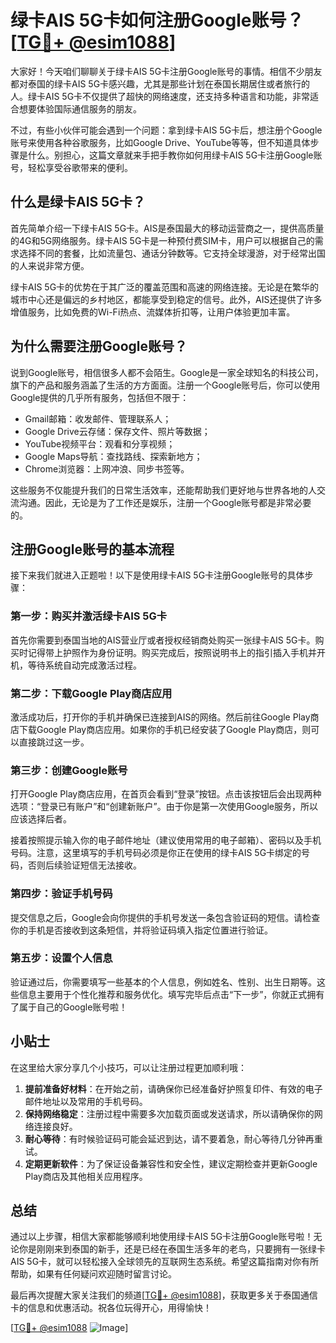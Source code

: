 # 绿卡AIS 5G卡如何注册Google账号？[[TG💪+ @esim1088](https://t.me/s/esim1088)]

大家好！今天咱们聊聊关于绿卡AIS 5G卡注册Google账号的事情。相信不少朋友都对泰国的绿卡AIS 5G卡感兴趣，尤其是那些计划在泰国长期居住或者旅行的人。绿卡AIS 5G卡不仅提供了超快的网络速度，还支持多种语言和功能，非常适合想要体验国际通信服务的朋友。

不过，有些小伙伴可能会遇到一个问题：拿到绿卡AIS 5G卡后，想注册个Google账号来使用各种谷歌服务，比如Google Drive、YouTube等等，但不知道具体步骤是什么。别担心，这篇文章就来手把手教你如何用绿卡AIS 5G卡注册Google账号，轻松享受谷歌带来的便利。

## 什么是绿卡AIS 5G卡？

首先简单介绍一下绿卡AIS 5G卡。AIS是泰国最大的移动运营商之一，提供高质量的4G和5G网络服务。绿卡AIS 5G卡是一种预付费SIM卡，用户可以根据自己的需求选择不同的套餐，比如流量包、通话分钟数等。它支持全球漫游，对于经常出国的人来说非常方便。

绿卡AIS 5G卡的优势在于其广泛的覆盖范围和高速的网络连接。无论是在繁华的城市中心还是偏远的乡村地区，都能享受到稳定的信号。此外，AIS还提供了许多增值服务，比如免费的Wi-Fi热点、流媒体折扣等，让用户体验更加丰富。

## 为什么需要注册Google账号？

说到Google账号，相信很多人都不会陌生。Google是一家全球知名的科技公司，旗下的产品和服务涵盖了生活的方方面面。注册一个Google账号后，你可以使用Google提供的几乎所有服务，包括但不限于：

- Gmail邮箱：收发邮件、管理联系人；
- Google Drive云存储：保存文件、照片等数据；
- YouTube视频平台：观看和分享视频；
- Google Maps导航：查找路线、探索新地方；
- Chrome浏览器：上网冲浪、同步书签等。

这些服务不仅能提升我们的日常生活效率，还能帮助我们更好地与世界各地的人交流沟通。因此，无论是为了工作还是娱乐，注册一个Google账号都是非常必要的。

## 注册Google账号的基本流程

接下来我们就进入正题啦！以下是使用绿卡AIS 5G卡注册Google账号的具体步骤：

### 第一步：购买并激活绿卡AIS 5G卡

首先你需要到泰国当地的AIS营业厅或者授权经销商处购买一张绿卡AIS 5G卡。购买时记得带上护照作为身份证明。购买完成后，按照说明书上的指引插入手机并开机，等待系统自动完成激活过程。

### 第二步：下载Google Play商店应用

激活成功后，打开你的手机并确保已连接到AIS的网络。然后前往Google Play商店下载Google Play商店应用。如果你的手机已经安装了Google Play商店，则可以直接跳过这一步。

### 第三步：创建Google账号

打开Google Play商店应用，在首页会看到“登录”按钮。点击该按钮后会出现两种选项：“登录已有账户”和“创建新账户”。由于你是第一次使用Google服务，所以应该选择后者。

接着按照提示输入你的电子邮件地址（建议使用常用的电子邮箱）、密码以及手机号码。注意，这里填写的手机号码必须是你正在使用的绿卡AIS 5G卡绑定的号码，否则后续验证短信无法接收。

### 第四步：验证手机号码

提交信息之后，Google会向你提供的手机号发送一条包含验证码的短信。请检查你的手机是否接收到这条短信，并将验证码填入指定位置进行验证。

### 第五步：设置个人信息

验证通过后，你需要填写一些基本的个人信息，例如姓名、性别、出生日期等。这些信息主要用于个性化推荐和服务优化。填写完毕后点击“下一步”，你就正式拥有了属于自己的Google账号啦！

## 小贴士

在这里给大家分享几个小技巧，可以让注册过程更加顺利哦：

1. **提前准备好材料**：在开始之前，请确保你已经准备好护照复印件、有效的电子邮件地址以及常用的手机号码。
2. **保持网络稳定**：注册过程中需要多次加载页面或发送请求，所以请确保你的网络连接良好。
3. **耐心等待**：有时候验证码可能会延迟到达，请不要着急，耐心等待几分钟再重试。
4. **定期更新软件**：为了保证设备兼容性和安全性，建议定期检查并更新Google Play商店及其他相关应用程序。

## 总结

通过以上步骤，相信大家都能够顺利地使用绿卡AIS 5G卡注册Google账号啦！无论你是刚刚来到泰国的新手，还是已经在泰国生活多年的老鸟，只要拥有一张绿卡AIS 5G卡，就可以轻松接入全球领先的互联网生态系统。希望这篇指南对你有所帮助，如果有任何疑问欢迎随时留言讨论。

最后再次提醒大家关注我们的频道[[TG💪+ @esim1088](https://t.me/s/esim1088)]，获取更多关于泰国通信卡的信息和优惠活动。祝各位玩得开心，用得愉快！

[[TG💪+ @esim1088](https://t.me/s/esim1088) ![Image](https://i.postimg.cc/4NQfJmqS/Snipaste-2025-05-13-00-14-12.png)]